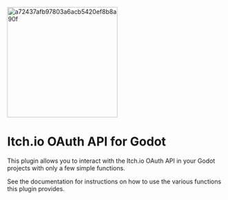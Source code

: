 <img width="256" height="256" alt="a72437afb97803a6acb5420ef8b8a90f" src="https://github.com/user-attachments/assets/5aef2090-cdaf-4f9a-b007-78d4c671e818" />

# Itch.io OAuth API for Godot
This plugin allows you to interact with the Itch.io OAuth API in your Godot projects with only a few simple functions.

See the documentation for instructions on how to use the various functions this plugin provides.
